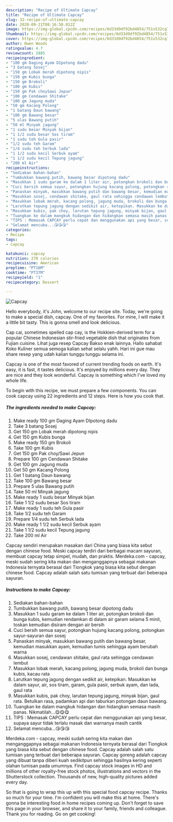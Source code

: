 ```yaml
---
description: "Recipe of Ultimate Capcay"
title: "Recipe of Ultimate Capcay"
slug: 32-recipe-of-ultimate-capcay
date: 2020-09-21T08:16:58.012Z
image: https://img-global.cpcdn.com/recipes/6d33d9df92bd4854/751x532cq70/capcay-resipi-foto-utama.jpg
thumbnail: https://img-global.cpcdn.com/recipes/6d33d9df92bd4854/751x532cq70/capcay-resipi-foto-utama.jpg
cover: https://img-global.cpcdn.com/recipes/6d33d9df92bd4854/751x532cq70/capcay-resipi-foto-utama.jpg
author: Owen Woods
ratingvalue: 4.7
reviewcount: 2885
recipeingredient:
- "100 gm Daging Ayam DIpotong dadu"
- "3 batang Sosej"
- "150 gm Lobak merah dipotong nipis"
- "150 gm Kubis bunga"
- "150 gm Brokoli"
- "100 gm Kubis"
- "150 gm Pak choySawi Jepun"
- "100 gm Cendawan Shitake"
- "100 gm Jagung muda"
- "50 gm Kacang Polong"
- "1 batang Daun bawang"
- "100 gm Bawang besar"
- "5 ulas Bawang putih"
- "50 ml Minyak jagung"
- "1 sudu besar Minyak bijan"
- "1 1/2 sudu besar Sos tiram"
- "1 sudu teh Gula pasir"
- "1/2 sudu teh Garam"
- "1/4 sudu teh Serbuk lada"
- "1 1/2 sudu kecil Serbuk ayam"
- "1 1/2 sudu kecil Tepung jagung"
- "200 ml Air"
recipeinstructions:
- "Sediakan bahan-bahan"
- "Tumbukkan bawang putih, bawang besar dipotong dadu"
- "Masukkan 1 sudu garam ke dalam 1 liter air, potongkan brokoli dan bunga kubis, kemudian rendamkan di dalam air garam selama 5 minit, toskan kemudian disiram dengan air bersih"
- "Cuci bersih semua sayur, potongkan hujung kacang polong, potongkan sayur-sayuran dan sosej"
- "Panaskan minyak, masukkan bawang putih dan bawang besar, kemudian masukkan ayam, kemudian tumis sehingga ayam berubah warna"
- "Masukkan sosej, cendawan shitake, gaul rata sehingga cendawan lembut"
- "Masukkan lobak merah, kacang polong, jagung muda, brokoli dan bunga kubis, kacau rata"
- "Larutkan tepung jagung dengan sedikit air, ketepikan. Masukkan ke dalam sayur, air, sos tiram, garam, gula pasir, serbuk ayam, dan lada, gaul rata"
- "Masukkan kubis, pak choy, larutan tepung jagung, minyak bijan, gaul rata. Betulkan rasa, padamkan api dan taburkan potongan daun bawang."
- "Tuangkan ke dalam mangkuk hidangan dan hidangkan semasa masih panas. Nikmatilah...😋😋😋"
- "TIPS : Memasak CAPCAY perlu cepat dan menggunakan api yang besar, supaya sayur tidak terlalu masak dan warnanya masih cantik"
- "Selamat mencuba...😘😘😘"
categories:
- Recipe
tags:
- capcay

katakunci: capcay 
nutrition: 270 calories
recipecuisine: American
preptime: "PT16M"
cooktime: "PT37M"
recipeyield: "1"
recipecategory: Dessert

---
```



![Capcay](https://img-global.cpcdn.com/recipes/6d33d9df92bd4854/751x532cq70/capcay-resipi-foto-utama.jpg)

Hello everybody, it's John, welcome to our recipe site. Today, we're going to make a special dish, capcay. One of my favorites. For mine, I will make it a little bit tasty. This is gonna smell and look delicious.

Cap cai, sometimes spelled cap cay, is the Hokkien-derived term for a popular Chinese Indonesian stir-fried vegetable dish that originates from Fujian cuisine. Lihat juga resep Capcay Bakso enak lainnya. Hallo sahabat Koko Kuliner semua semoga kalian sehat selalu yahh. Hari ini gue mau share resep yang udah kalian tunggu tunggu selama ini.

Capcay is one of the most favored of current trending foods on earth. It's easy, it is fast, it tastes delicious. It's enjoyed by millions every day. They are nice and they look wonderful. Capcay is something which I've loved my whole life.


To begin with this recipe, we must prepare a few components. You can cook capcay using 22 ingredients and 12 steps. Here is how you cook that.

<!--inarticleads1-->

##### The ingredients needed to make Capcay:

1. Make ready 100 gm Daging Ayam DIpotong dadu
1. Take 3 batang Sosej
1. Get 150 gm Lobak merah dipotong nipis
1. Get 150 gm Kubis bunga
1. Make ready 150 gm Brokoli
1. Take 100 gm Kubis
1. Get 150 gm Pak choy/Sawi Jepun
1. Prepare 100 gm Cendawan Shitake
1. Get 100 gm Jagung muda
1. Get 50 gm Kacang Polong
1. Get 1 batang Daun bawang
1. Take 100 gm Bawang besar
1. Prepare 5 ulas Bawang putih
1. Take 50 ml Minyak jagung
1. Make ready 1 sudu besar Minyak bijan
1. Take 1 1/2 sudu besar Sos tiram
1. Make ready 1 sudu teh Gula pasir
1. Take 1/2 sudu teh Garam
1. Prepare 1/4 sudu teh Serbuk lada
1. Make ready 1 1/2 sudu kecil Serbuk ayam
1. Take 1 1/2 sudu kecil Tepung jagung
1. Take 200 ml Air


Capcay sendiri merupakan masakan dari China yang biasa kita sebut dengan chinese food. Meski capcay terdiri dari berbagai macam sayuran, membuat capcay tetap simpel, mudah, dan praktis. Merdeka.com - capcay, meski sudah sering kita makan dan menganggapnya sebagai makanan Indonesia ternyata berasal dari Tiongkok yang biasa kita sebut dengan chinese food. Capcay adalah salah satu tumisan yang terbuat dari beberapa sayuran. 

<!--inarticleads2-->

##### Instructions to make Capcay:

1. Sediakan bahan-bahan
1. Tumbukkan bawang putih, bawang besar dipotong dadu
1. Masukkan 1 sudu garam ke dalam 1 liter air, potongkan brokoli dan bunga kubis, kemudian rendamkan di dalam air garam selama 5 minit, toskan kemudian disiram dengan air bersih
1. Cuci bersih semua sayur, potongkan hujung kacang polong, potongkan sayur-sayuran dan sosej
1. Panaskan minyak, masukkan bawang putih dan bawang besar, kemudian masukkan ayam, kemudian tumis sehingga ayam berubah warna
1. Masukkan sosej, cendawan shitake, gaul rata sehingga cendawan lembut
1. Masukkan lobak merah, kacang polong, jagung muda, brokoli dan bunga kubis, kacau rata
1. Larutkan tepung jagung dengan sedikit air, ketepikan. Masukkan ke dalam sayur, air, sos tiram, garam, gula pasir, serbuk ayam, dan lada, gaul rata
1. Masukkan kubis, pak choy, larutan tepung jagung, minyak bijan, gaul rata. Betulkan rasa, padamkan api dan taburkan potongan daun bawang.
1. Tuangkan ke dalam mangkuk hidangan dan hidangkan semasa masih panas. Nikmatilah...😋😋😋
1. TIPS : Memasak CAPCAY perlu cepat dan menggunakan api yang besar, supaya sayur tidak terlalu masak dan warnanya masih cantik
1. Selamat mencuba...😘😘😘


Merdeka.com - capcay, meski sudah sering kita makan dan menganggapnya sebagai makanan Indonesia ternyata berasal dari Tiongkok yang biasa kita sebut dengan chinese food. Capcay adalah salah satu tumisan yang terbuat dari beberapa sayuran. Capcay goreng adalah capcay yang dibuat tanpa diberi kuah sedikitpun sehingga hasilnya kering seperti olahan tumisan pada umumnya. Find capcay stock images in HD and millions of other royalty-free stock photos, illustrations and vectors in the Shutterstock collection. Thousands of new, high-quality pictures added every day. 

So that is going to wrap this up with this special food capcay recipe. Thanks so much for your time. I'm confident you will make this at home. There's gonna be interesting food in home recipes coming up. Don't forget to save this page in your browser, and share it to your family, friends and colleague. Thank you for reading. Go on get cooking!
